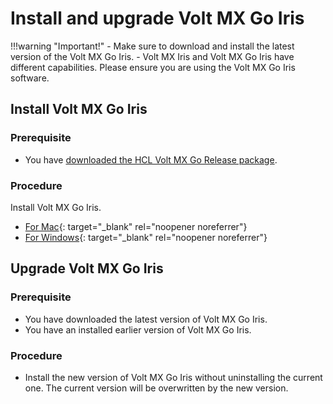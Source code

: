 # Install and upgrade Volt MX Go Iris

!!!warning "Important!"
    - Make sure to download and install the latest version of the Volt MX Go Iris.
    - Volt MX Iris and Volt MX Go Iris have different capabilities. Please ensure you are using the Volt MX Go Iris software.

## Install Volt MX Go Iris
   
### Prerequisite

- You have [downloaded the HCL Volt MX Go Release package](portaldownload.md). 

### Procedure

Install Volt MX Go Iris.

- [For Mac](https://opensource.hcltechsw.com/volt-mx-docs/95/docs/documentation/Iris/iris_starter_install_mac/Content/Installing%20VoltMX%20Iris.html#installing){: target="_blank" rel="noopener noreferrer"}
- [For Windows](https://opensource.hcltechsw.com/volt-mx-docs/95/docs/documentation/Iris/iris_starter_install_win/Content/Installing%20VoltMX%20Iris.html#installing){: target="_blank" rel="noopener noreferrer"}

## Upgrade Volt MX Go Iris

### Prerequisite

- You have downloaded the latest version of Volt MX Go Iris.
- You have an installed earlier version of Volt MX Go Iris.

### Procedure

- Install the new version of Volt MX Go Iris without uninstalling the current one. The current version will be overwritten by the new version. 

   